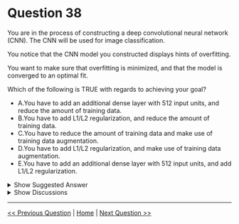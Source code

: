 # Question 38

You are in the process of constructing a deep convolutional neural network (CNN). The CNN will be used for image classification.

You notice that the CNN model you constructed displays hints of overfitting.

You want to make sure that overfitting is minimized, and that the model is converged to an optimal fit.

Which of the following is TRUE with regards to achieving your goal?

* A.You have to add an additional dense layer with 512 input units, and reduce the amount of training data.
* B.You have to add L1/L2 regularization, and reduce the amount of training data.
* C.You have to reduce the amount of training data and make use of training data augmentation.
* D.You have to add L1/L2 regularization, and make use of training data augmentation.
* E.You have to add an additional dense layer with 512 input units, and add L1/L2 regularization.

<details>
  <summary>Show Suggested Answer</summary>

  <strong>D</strong><br>

</details>

<details>
  <summary>Show Discussions</summary>

<blockquote><p><strong>exam_monkey1234</strong> <code>(Tue 05 Jul 2022 11:00)</code> - <em>Upvotes: 50</em></p><p>I would say answer D</p></blockquote>
<blockquote><p><strong>Moshekwa</strong> <code>(Sun 31 Jul 2022 12:34)</code> - <em>Upvotes: 14</em></p><p>&quot;data augmentation simply means increasing size of the data that is increasing the number of images present in the dataset..  using data augmentation a lot of similar images can be generated. This helps in increasing the dataset size and thus reduce overfitting.&quot;

https://www.kdnuggets.com/2019/12/5-techniques-prevent-overfitting-neural-networks.html</p></blockquote>
<blockquote><p><strong>Nghia1</strong> <code>(Thu 30 May 2024 23:29)</code> - <em>Upvotes: 1</em></p><p>agree, option B reduce amount of training data will lead to overfitting.</p></blockquote>
<blockquote><p><strong>phdykd</strong> <code>(Thu 01 Feb 2024 21:27)</code> - <em>Upvotes: 9</em></p><p>Moderator, you should correct the answers, not me!
D. You have to add L1/L2 regularization and make use of training data augmentation.
Overfitting occurs when a model is too complex for data it is being trained on and memorizes the training data instead of generalizing to new data. To reduce overfitting, you can use regularization techniques such as L1 or L2 regularization, which add a penalty term to the loss function to discourage the model from learning overly complex representations. Additionally, increasing the amount of training data can also help reduce overfitting by giving the model more information to learn from. One common way to increase the amount of training data is to use data augmentation, which involves transforming the existing data in ways that preserve the labels to generate additional training examples.</p></blockquote>
<blockquote><p><strong>dporwal04</strong> <code>(Thu 05 Dec 2024 09:01)</code> - <em>Upvotes: 2</em></p><p>D is the correct ans</p></blockquote>
<blockquote><p><strong>rakeshmk</strong> <code>(Fri 27 Sep 2024 09:26)</code> - <em>Upvotes: 1</em></p><p>The answer is D. Data augmentation really helps to reduce overfitting and L1L2 are most used regularization in Neural networks..
Dear moderator , please provide the correct answers. Many of them given here is misleading which can make chaos while attending exam</p></blockquote>
<blockquote><p><strong>endeesa</strong> <code>(Sat 08 Jun 2024 21:46)</code> - <em>Upvotes: 1</em></p><p>The only option that makes sense to me is D. Adding regularisation will reduce overfitting, similarly adding more data adds more diversity to the training set allowing it to generalise better. So answer is D</p></blockquote>
<blockquote><p><strong>bvkr</strong> <code>(Thu 28 Mar 2024 17:34)</code> - <em>Upvotes: 2</em></p><p>ChatGPT answer: Option D: You have to add L1/L2 regularization, and make use of training data augmentation.

When a deep CNN model displays hints of overfitting, it means that the model is too complex and has learned to fit the training data too closely. One way to minimize overfitting is to add regularization to the model, which adds a penalty term to the loss function, encouraging the model to choose simpler solutions.

L1/L2 regularization adds a penalty term to the loss function that discourages the model from using large weights in the network. This has the effect of reducing the complexity of the model and can help prevent overfitting.

Data augmentation is another effective technique to minimize overfitting. It involves applying random transformations to the training data, such as random rotations or translations, to create new training examples that are similar to the original ones. This helps the model to generalize better to unseen data.</p></blockquote>
<blockquote><p><strong>Yoshizn</strong> <code>(Wed 07 Feb 2024 16:01)</code> - <em>Upvotes: 1</em></p><p>Answer is D</p></blockquote>
<blockquote><p><strong>MansoorDataScientist</strong> <code>(Thu 25 Jan 2024 17:34)</code> - <em>Upvotes: 2</em></p><p>Steps for reducing overfitting:

Add more data.
Use data augmentation.
Use architectures that generalize well.
Add regularization (mostly dropout, L1/L2 regularization are also possible)
Reduce architecture complexity.</p></blockquote>
<blockquote><p><strong>Peeking</strong> <code>(Tue 16 Jan 2024 04:59)</code> - <em>Upvotes: 1</em></p><p>D is definitely the answer.</p></blockquote>
<blockquote><p><strong>Edriv</strong> <code>(Mon 11 Dec 2023 13:22)</code> - <em>Upvotes: 1</em></p><p>Why don&#x27;t C?</p></blockquote>
<blockquote><p><strong>lookaaaa</strong> <code>(Thu 23 Nov 2023 22:33)</code> - <em>Upvotes: 2</em></p><p>increse amount of data, simplify the model (decrese layers or NN unit, etc)</p></blockquote>
<blockquote><p><strong>zweic</strong> <code>(Thu 05 Oct 2023 15:03)</code> - <em>Upvotes: 2</em></p><p>I would say D</p></blockquote>
<blockquote><p><strong>jlopezfelizzola</strong> <code>(Mon 11 Sep 2023 04:52)</code> - <em>Upvotes: 2</em></p><p>My vote is for D. A &amp; E discarded because that is increasing the complexity of the architecture. B, C are suggesting reducing the amount of data. D will generate more data for the CNN to be able to generalize more.</p></blockquote>
<blockquote><p><strong>jlopezfelizzola</strong> <code>(Mon 11 Sep 2023 09:09)</code> - <em>Upvotes: 1</em></p><p>Source
https://towardsdatascience.com/deep-learning-3-more-on-cnns-handling-overfitting-2bd5d99abe5d</p></blockquote>
<blockquote><p><strong>synapse</strong> <code>(Sat 11 Mar 2023 11:14)</code> - <em>Upvotes: 1</em></p><p>Definitely D</p></blockquote>
<blockquote><p><strong>dija123</strong> <code>(Fri 09 Dec 2022 12:08)</code> - <em>Upvotes: 1</em></p><p>I vote for D</p></blockquote>
<blockquote><p><strong>jed_elhak</strong> <code>(Mon 19 Sep 2022 00:46)</code> - <em>Upvotes: 4</em></p><p>Answer is D :)</p></blockquote>
<blockquote><p><strong>Maryam89</strong> <code>(Sat 13 Aug 2022 10:08)</code> - <em>Upvotes: 4</em></p><p>Answer is D</p></blockquote>

</details>

---

[<< Previous Question](question_37.md) | [Home](/index.md) | [Next Question >>](question_39.md)
